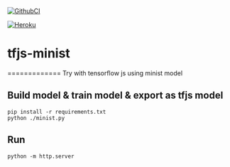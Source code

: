 [![GithubCI](https://github.com/mpromonet/tfjs-minist/workflows/C/C++%20CI/badge.svg)](https://github.com/mpromonet/tfjs-minist/actions)

[![Heroku](https://heroku-badge.herokuapp.com/?app=tfjs-minist)](https://tfjs-minist.herokuapp.com/)

# tfjs-minist
=============
Try with tensorflow js using minist model

Build model & train model & export as tfjs model
-----------
```
pip install -r requirements.txt
python ./minist.py
```
Run
------
```
python -m http.server
```
